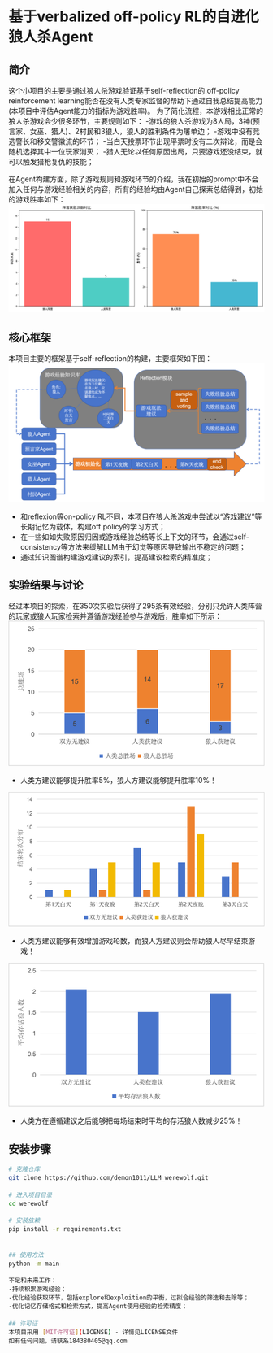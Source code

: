 # 基于verbalized off-policy RL的自进化狼人杀Agent

## 简介
这个小项目的主要是通过狼人杀游戏验证基于self-reflection的.off-policy reinforcement learning能否在没有人类专家监督的帮助下通过自我总结提高能力(本项目中评估Agent能力的指标为游戏胜率)。
为了简化流程，本游戏相比正常的狼人杀游戏会少很多环节，主要规则如下：
-游戏的狼人杀游戏为8人局，3神(预言家、女巫、猎人)、2村民和3狼人，狼人的胜利条件为屠单边；
-游戏中没有竞选警长和移交警徽流的环节；
-当白天投票环节出现平票时没有二次辩论，而是会随机选择其中一位玩家消灭；
-猎人无论以任何原因出局，只要游戏还没结束，就可以触发猎枪复仇的技能；

在Agent构建方面，除了游戏规则和游戏环节的介绍，我在初始的prompt中不会加入任何与游戏经验相关的内容，所有的经验均由Agent自己探索总结得到，初始的游戏胜率如下：
![初始胜率对比](./assets/阵营胜率对比图表.png)

## 核心框架
本项目主要的框架基于self-reflection的构建，主要框架如下图：
![主要架构图](./assets/架构图.png)

- 和reflexion等on-policy RL不同，本项目在狼人杀游戏中尝试以“游戏建议”等长期记忆为载体，构建off policy的学习方式；
- 在一些如如失败原因归因或游戏经验总结等长上下文的环节，会通过self-consistency等方法来缓解LLM由于幻觉等原因导致输出不稳定的问题；
- 通过知识图谱构建游戏建议的索引，提高建议检索的精准度；
## 实验结果与讨论    
经过本项目的探索，在350次实验后获得了295条有效经验，分别只允许人类阵营的玩家或狼人玩家检索并遵循游戏经验参与游戏后，胜率如下所示：
![胜场对比](./assets/总胜场.png)
- 人类方建议能够提升胜率5%，狼人方建议能够提升胜率10%！

![结束轮次分布](./assets/轮次分布.png)
- 人类方建议能够有效增加游戏轮数，而狼人方建议则会帮助狼人尽早结束游戏！

![平均存活狼人数](./assets/存活狼人数.png)
- 人类方在遵循建议之后能够把每场结束时平均的存活狼人数减少25%！

## 安装步骤
```bash
# 克隆仓库
git clone https://github.com/demon1011/LLM_werewolf.git

# 进入项目目录
cd werewolf

# 安装依赖
pip install -r requirements.txt


## 使用方法
python -m main

不足和未来工作：
-持续积累游戏经验；
-优化经验获取环节，包括explore和exploition的平衡，过拟合经验的筛选和去除等；
-优化记忆存储格式和检索方式，提高Agent使用经验的检索精度；

## 许可证
本项目采用 [MIT许可证](LICENSE) - 详情见LICENSE文件	
如有任何问题，请联系184380405@qq.com
